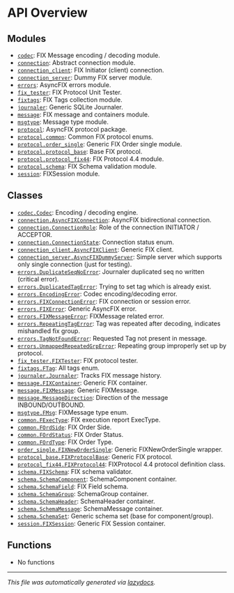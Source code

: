 <!-- markdownlint-disable -->

# API Overview

## Modules

- [`codec`](./codec.md#module-codec): FIX Message encoding / decoding module.
- [`connection`](./connection.md#module-connection): Abstract connection module.
- [`connection_client`](./connection_client.md#module-connection_client): FIX Initiator (client) connection.
- [`connection_server`](./connection_server.md#module-connection_server): Dummy FIX server module.
- [`errors`](./errors.md#module-errors): AsyncFIX errors module.
- [`fix_tester`](./fix_tester.md#module-fix_tester): FIX Protocol Unit Tester.
- [`fixtags`](./fixtags.md#module-fixtags): FIX Tags collection module.
- [`journaler`](./journaler.md#module-journaler): Generic SQLite Journaler.
- [`message`](./message.md#module-message): FIX message and containers module.
- [`msgtype`](./msgtype.md#module-msgtype): Message type module.
- [`protocol`](./protocol.md#module-protocol): AsyncFIX protocol package.
- [`protocol.common`](./protocol.common.md#module-protocolcommon): Common FIX protocol enums.
- [`protocol.order_single`](./protocol.order_single.md#module-protocolorder_single): Generic FIX Order single module.
- [`protocol.protocol_base`](./protocol.protocol_base.md#module-protocolprotocol_base): Base FIX protocol.
- [`protocol.protocol_fix44`](./protocol.protocol_fix44.md#module-protocolprotocol_fix44): FIX Protocol 4.4 module.
- [`protocol.schema`](./protocol.schema.md#module-protocolschema): FIX Schema validation module.
- [`session`](./session.md#module-session): FIXSession module.

## Classes

- [`codec.Codec`](./codec.md#class-codec): Encoding / decoding engine.
- [`connection.AsyncFIXConnection`](./connection.md#class-asyncfixconnection): AsyncFIX bidirectional connection.
- [`connection.ConnectionRole`](./connection.md#class-connectionrole): Role of the connection INITIATOR / ACCEPTOR.
- [`connection.ConnectionState`](./connection.md#class-connectionstate): Connection status enum.
- [`connection_client.AsyncFIXClient`](./connection_client.md#class-asyncfixclient): Generic FIX client.
- [`connection_server.AsyncFIXDummyServer`](./connection_server.md#class-asyncfixdummyserver): Simple server which supports only single connection (just for testing).
- [`errors.DuplicateSeqNoError`](./errors.md#class-duplicateseqnoerror): Journaler duplicated seq no written (critical error).
- [`errors.DuplicatedTagError`](./errors.md#class-duplicatedtagerror): Trying to set tag which is already exist.
- [`errors.EncodingError`](./errors.md#class-encodingerror): Codec encoding/decoding error.
- [`errors.FIXConnectionError`](./errors.md#class-fixconnectionerror): FIX connection or session error.
- [`errors.FIXError`](./errors.md#class-fixerror): Generic AsyncFIX error.
- [`errors.FIXMessageError`](./errors.md#class-fixmessageerror): FIXMessage related error.
- [`errors.RepeatingTagError`](./errors.md#class-repeatingtagerror): Tag was repeated after decoding, indicates mishandled fix group.
- [`errors.TagNotFoundError`](./errors.md#class-tagnotfounderror): Requested Tag not present in message.
- [`errors.UnmappedRepeatedGrpError`](./errors.md#class-unmappedrepeatedgrperror): Repeating group improperly set up by protocol.
- [`fix_tester.FIXTester`](./fix_tester.md#class-fixtester): FIX protocol tester.
- [`fixtags.FTag`](./fixtags.md#class-ftag): All tags enum.
- [`journaler.Journaler`](./journaler.md#class-journaler): Tracks FIX message history.
- [`message.FIXContainer`](./message.md#class-fixcontainer): Generic FIX container.
- [`message.FIXMessage`](./message.md#class-fixmessage): Generic FIXMessage.
- [`message.MessageDirection`](./message.md#class-messagedirection): Direction of the message INBOUND/OUTBOUND.
- [`msgtype.FMsg`](./msgtype.md#class-fmsg): FIXMessage type enum.
- [`common.FExecType`](./protocol.common.md#class-fexectype): FIX execution report ExecType.
- [`common.FOrdSide`](./protocol.common.md#class-fordside): FIX Order Side.
- [`common.FOrdStatus`](./protocol.common.md#class-fordstatus): FIX Order Status.
- [`common.FOrdType`](./protocol.common.md#class-fordtype): FIX Order Type.
- [`order_single.FIXNewOrderSingle`](./protocol.order_single.md#class-fixnewordersingle): Generic FIXNewOrderSingle wrapper.
- [`protocol_base.FIXProtocolBase`](./protocol.protocol_base.md#class-fixprotocolbase): Generic FIX protocol.
- [`protocol_fix44.FIXProtocol44`](./protocol.protocol_fix44.md#class-fixprotocol44): FIXProtocol 4.4 protocol definition class.
- [`schema.FIXSchema`](./protocol.schema.md#class-fixschema): FIX schema validator.
- [`schema.SchemaComponent`](./protocol.schema.md#class-schemacomponent): SchemaComponent container.
- [`schema.SchemaField`](./protocol.schema.md#class-schemafield): FIX Field schema.
- [`schema.SchemaGroup`](./protocol.schema.md#class-schemagroup): SchemaGroup container.
- [`schema.SchemaHeader`](./protocol.schema.md#class-schemaheader): SchemaHeader container.
- [`schema.SchemaMessage`](./protocol.schema.md#class-schemamessage): SchemaMessage container.
- [`schema.SchemaSet`](./protocol.schema.md#class-schemaset): Generic schema set (base for component/group).
- [`session.FIXSession`](./session.md#class-fixsession): Generic FIX Session container.

## Functions

- No functions


---

_This file was automatically generated via [lazydocs](https://github.com/ml-tooling/lazydocs)._

